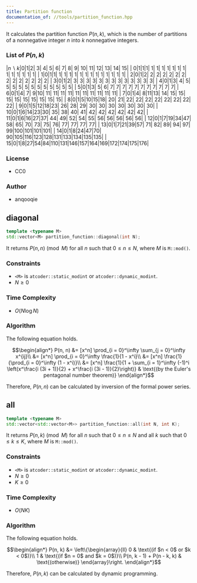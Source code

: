 ```yaml
---
title: Partition function
documentation_of: //tools/partition_function.hpp
---
```


It calculates the partition function $P(n, k)$, which is the number of partitions of a nonnegative integer $n$ into $k$ nonnegative integers.

### List of $P(n, k)$

|$n \backslash k$|$0$|$1$|$2$| $3$| $4$| $5$|  $6$|  $7$|  $8$|  $9$| $10$| $11$| $12$| $13$| $14$| $15$|
|             $0$|$1$|$1$|$1$| $1$| $1$| $1$|  $1$|  $1$|  $1$|  $1$|  $1$|  $1$|  $1$|  $1$|  $1$|  $1$|
|             $1$|$0$|$1$|$1$| $1$| $1$| $1$|  $1$|  $1$|  $1$|  $1$|  $1$|  $1$|  $1$|  $1$|  $1$|  $1$|
|             $2$|$0$|$1$|$2$| $2$| $2$| $2$|  $2$|  $2$|  $2$|  $2$|  $2$|  $2$|  $2$|  $2$|  $2$|  $2$|
|             $3$|$0$|$1$|$2$| $3$| $3$| $3$|  $3$|  $3$|  $3$|  $3$|  $3$|  $3$|  $3$|  $3$|  $3$|  $3$|
|             $4$|$0$|$1$|$3$| $4$| $5$| $5$|  $5$|  $5$|  $5$|  $5$|  $5$|  $5$|  $5$|  $5$|  $5$|  $5$|
|             $5$|$0$|$1$|$3$| $5$| $6$| $7$|  $7$|  $7$|  $7$|  $7$|  $7$|  $7$|  $7$|  $7$|  $7$|  $7$|
|             $6$|$0$|$1$|$4$| $7$| $9$|$10$| $11$| $11$| $11$| $11$| $11$| $11$| $11$| $11$| $11$| $11$|
|             $7$|$0$|$1$|$4$| $8$|$11$|$13$| $14$| $15$| $15$| $15$| $15$| $15$| $15$| $15$| $15$| $15$|
|             $8$|$0$|$1$|$5$|$10$|$15$|$18$| $20$| $21$| $22$| $22$| $22$| $22$| $22$| $22$| $22$| $22$|
|             $9$|$0$|$1$|$5$|$12$|$18$|$23$| $26$| $28$| $29$| $30$| $30$| $30$| $30$| $30$| $30$| $30$|
|            $10$|$0$|$1$|$6$|$14$|$23$|$30$| $35$| $38$| $40$| $41$| $42$| $42$| $42$| $42$| $42$| $42$|
|            $11$|$0$|$1$|$6$|$16$|$27$|$37$| $44$| $49$| $52$| $54$| $55$| $56$| $56$| $56$| $56$| $56$|
|            $12$|$0$|$1$|$7$|$19$|$34$|$47$| $58$| $65$| $70$| $73$| $75$| $76$| $77$| $77$| $77$| $77$|
|            $13$|$0$|$1$|$7$|$21$|$39$|$57$| $71$| $82$| $89$| $94$| $97$| $99$|$100$|$101$|$101$|$101$|
|            $14$|$0$|$1$|$8$|$24$|$47$|$70$| $90$|$105$|$116$|$123$|$128$|$131$|$133$|$134$|$135$|$135$|
|            $15$|$0$|$1$|$8$|$27$|$54$|$84$|$110$|$131$|$146$|$157$|$164$|$169$|$172$|$174$|$175$|$176$|

### License
- CC0

### Author
- anqooqie

## diagonal
```cpp
template <typename M>
std::vector<M> partition_function::diagonal(int N);
```

It returns $P(n, n) \pmod{M}$ for all $n$ such that $0 \leq n \leq N$, where $M$ is `M::mod()`.

### Constraints
- `<M>` is `atcoder::static_modint` or `atcoder::dynamic_modint`.
- $N \geq 0$

### Time Complexity
- $O(N \log N)$

### Algorithm
The following equation holds.

$$\begin{align*}
P(n, n) &= [x^n] \prod_{i = 0}^\infty \sum_{j = 0}^\infty x^{ij}\\
&= [x^n] \prod_{i = 0}^\infty \frac{1}{1 - x^i}\\
&= [x^n] \frac{1}{\prod_{i = 0}^\infty (1 - x^i)}\\
&= [x^n] \frac{1}{1 + \sum_{i = 1}^\infty (-1)^i \left(x^\frac{i (3i + 1)}{2} + x^\frac{i (3i - 1)}{2}\right)} & \text{(by the Euler's pentagonal number theorem)}
\end{align*}$$

Therefore, $P(n, n)$ can be calculated by inversion of the formal power series.

## all
```cpp
template <typename M>
std::vector<std::vector<M>> partition_function::all(int N, int K);
```

It returns $P(n, k) \pmod{M}$ for all $n$ such that $0 \leq n \leq N$ and all $k$ such that $0 \leq k \leq K$, where $M$ is `M::mod()`.

### Constraints
- `<M>` is `atcoder::static_modint` or `atcoder::dynamic_modint`.
- $N \geq 0$
- $K \geq 0$

### Time Complexity
- $O(NK)$

### Algorithm
The following equation holds.

$$\begin{align*}
P(n, k) &= \left\{\begin{array}{ll}
0 & \text{(if $n < 0$ or $k < 0$)}\\
1 & \text{(if $n = 0$ and $k = 0$)}\\
P(n, k - 1) + P(n - k, k) & \text{(otherwise)}
\end{array}\right.
\end{align*}$$

Therefore, $P(n, k)$ can be calculated by dynamic programming.
